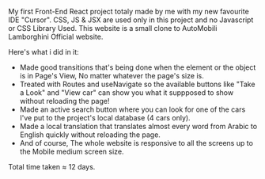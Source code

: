 My first Front-End React project totaly made by me with my new favourite IDE "Cursor". 
CSS, JS & JSX are used only in this project and no Javascript or CSS Library Used. 
This website is a small clone to AutoMobili Lamborghini Official website.

Here's what i did in it:
- Made good transitions that's being done when the element or the object is in Page's View, No matter whatever the page's size is.
- Treated with Routes and useNavigate so the available buttons like "Take a Look" and "View car" can show you what it suppposed to show without reloading the page!
- Made an active search button where you can look for one of the cars I've put to the project's local database (4 cars only).
- Made a local translation that translates almost every word from Arabic to English quickly without reloading the page.
- And of course, The whole website is responsive to all the screens up to the Mobile medium screen size.


Total time taken ≈ 12 days.